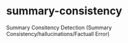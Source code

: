 # summary-consistency
Summary Consitency Detection (Summary Consistency/hallucinations/Factuall Error)
